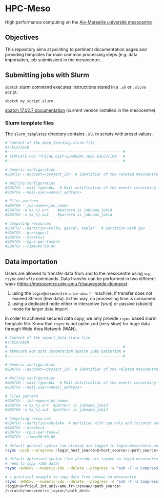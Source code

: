 # HPC-Meso
High performance computing on the [Aix-Marseille université mesocentre](https://mesocentre.univ-amu.fr/)
## Objectives
This repository aims at pointing to pertinent documentation pages 
and providing templates for main common processing steps (e.g. data importation, 
job submission) in the mesocentre. 


## Submitting jobs with Slurm

`sbatch` slurm command executes instructions stored in a ``.sh`` or ``.slurm`` script. 
```bash
sbatch my_script.slurm
```

 [sbatch 17.02.7 documentation](https://slurm.schedmd.com/archive/slurm-17.02.07/sbatch.html) (current version installed in the mesocentre).

### Slurm template files


The 
``slurm_templates`` 
directory contains ``.slurm`` scripts with preset values. 

 
```bash
# Content of the deep_learning.slurm file
#!/bin/bash
#-----------------------------------------------------#
# TEMPLATE FOR TYPICAL DEEP-LEARNING JOBS EXECUTION   #
#-----------------------------------------------------#

# Generic configuration
#SBATCH --account=<project_id>  # identifier of the related Mesocentre Project

# Mailing configuration
#SBATCH --mail-type=ALL  # Mail notification of the events concerning the job : start time, end time,…
#SBATCH --mail-user=<email_address>

# Files pattern
#SBATCH --job-name=<job_name>
#SBATCH -e %x_%j.err    #pattern is jobname_jobid
#SBATCH -o %x_%j.out    #pattern is jobname_jobid

# Computing resources
#SBATCH --partition=volta, pascal, kepler   # partition with gpu
#SBATCH --gres=gpu:1
#SBATCH --ntasks=1
#SBATCH --cpus-per-task=5
#SBATCH --time=96:00:00
```

## Data importation
Users are allowed to transfer data from and to the mesocentre 
using ``scp``, ``rsync`` and ``sftp`` commands. Data transfer can be performed in two 
different ways (https://mesocentre.univ-amu.fr/sauvegarde-donnees):
1. using the `login@mesocentre.univ-amu.fr` machine, if transfer does not exceed 30 min 
  (few data). In this way, no processing time is consumed.
2. using a dedicated node either in interactive (srun) or passive (sbatch) mode for 
  larger data import
  
In order to achieved secured data copy, we only provide `rsync` based slurm template 
file. Know that `rsync` is not optimized (very slow) for huge data through Wide Area Network 
(WAN).

```bash
# Content of the import_data.slurm file
#!/bin/bash
#-----------------------------------------------------#
# TEMPLATE FOR DATA IMPORTATION SBATCH JOBS EXECUTION #
#-----------------------------------------------------#

# Generic configuration
#SBATCH --account=<project_id>  # identifier of the related Mesocentre Project

# Mailing configuration
#SBATCH --mail-type=ALL  # Mail notification of the events concerning the job : start time, end time,…
#SBATCH --mail-user=<email_address>

# Files pattern
#SBATCH --job-name=<job_name>
#SBATCH -e %x_%j.err  #pattern is jobname_jobid
#SBATCH -o %x_%j.out  #pattern is jobname_jobid

# Computing resources
#SBATCH --partition=skylake  # partition with cpu only and /scratch available
#SBATCH --ntasks=1
#SBATCH --cpus-per-task=1
#SBATCH --time=96:00:00

# default general syntax (we already are logged in login.mesocentre.univ-amu.fr)
rsync -avzh --progress <login_host_source>@<host_source>:<path_source> <path_dest>

# default optimised syntax ((we already are logged in login.mesocentre.univ-amu.fr and
# need to copy >1G0 data)
rsync -aHAXxv --numeric-ids --delete --progress -e "ssh -T -o Compression=no -x" <login>@<host>:<path> <path_dest>

# a practical example to copy data from /envau to mesocentre
rsync -aHAXxv --numeric-ids --delete --progress -e "ssh -T -o Compression=no -x" 
<login>@<frioul.int.univ-amu.fr>:/envau/<path_source>
/scratch/<mesocentre_login>/<path_dest>

```


